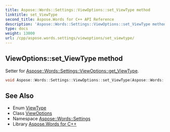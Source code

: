 ```yaml
---
title: Aspose::Words::Settings::ViewOptions::set_ViewType method
linktitle: set_ViewType
second_title: Aspose.Words for C++ API Reference
description: 'Aspose::Words::Settings::ViewOptions::set_ViewType method. Setter for Aspose::Words::Settings::ViewOptions::get_ViewType in C++.'
type: docs
weight: 13000
url: /cpp/aspose.words.settings/viewoptions/set_viewtype/
---
```

## ViewOptions::set_ViewType method


Setter for [Aspose::Words::Settings::ViewOptions::get_ViewType](../get_viewtype/).

```cpp
void Aspose::Words::Settings::ViewOptions::set_ViewType(Aspose::Words::Settings::ViewType value)
```

## See Also

* Enum [ViewType](../../viewtype/)
* Class [ViewOptions](../)
* Namespace [Aspose::Words::Settings](../../)
* Library [Aspose.Words for C++](../../../)
